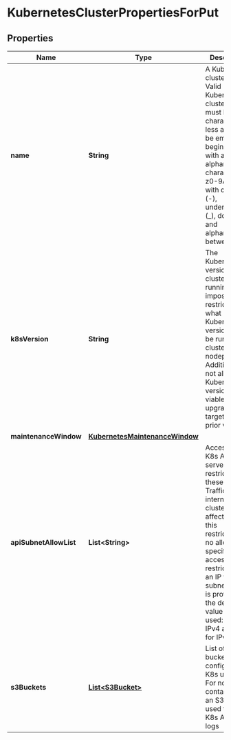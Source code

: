 

# KubernetesClusterPropertiesForPut

## Properties

| Name | Type | Description | Notes |
| ------------ | ------------- | ------------- | ------------- |
| **name** | **String** | A Kubernetes cluster name. Valid Kubernetes cluster name must be 63 characters or less and must be empty or begin and end with an alphanumeric character ([a-z0-9A-Z]) with dashes (-), underscores (_), dots (.), and alphanumerics between. |  |
| **k8sVersion** | **String** | The Kubernetes version the cluster is running. This imposes restrictions on what Kubernetes versions can be run in a cluster&#39;s nodepools. Additionally, not all Kubernetes versions are viable upgrade targets for all prior versions. |  [optional] |
| **maintenanceWindow** | [**KubernetesMaintenanceWindow**](KubernetesMaintenanceWindow.md) |  |  [optional] |
| **apiSubnetAllowList** | **List&lt;String&gt;** | Access to the K8s API server is restricted to these CIDRs. Traffic, internal to the cluster, is not affected by this restriction. If no allowlist is specified, access is not restricted. If an IP without subnet mask is provided, the default value will be used: 32 for IPv4 and 128 for IPv6. |  [optional] |
| **s3Buckets** | [**List&lt;S3Bucket&gt;**](S3Bucket.md) | List of S3 bucket configured for K8s usage. For now it contains only an S3 bucket used to store K8s API audit logs |  [optional] |


